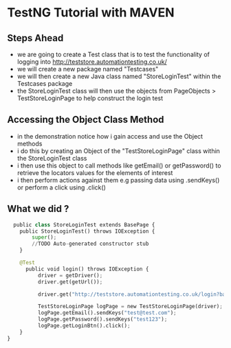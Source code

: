 # TestNG Tutorial with MAVEN

## Steps Ahead

- we are going to create a Test class that is to test the functionality of logging into http://teststore.automationtesting.co.uk/
- we will create a new package named "Testcases"
- we will then create a new Java class named "StoreLoginTest" within the Testcases package
- the StoreLoginTest class will then use the objects from PageObjects > TestStoreLoginPage to help construct the login test

## Accessing the Object Class Method
- in the demonstration notice how i gain access and use the Object methods
- i do this by creating an Object of the "TestStoreLoginPage" class within the StoreLoginTest class
- i then use this object to call methods like getEmail() or getPassword() to retrieve the locators values for the elements of interest
- i then perform actions against them e.g passing data using .sendKeys() or perform a click using .click()

## What we did ?
``` python
  public class StoreLoginTest extends BasePage {
    public StoreLoginTest() throws IOException {
        super();
        //TODO Auto-generated constructor stub
    }

    @Test
	  public void login() throws IOException {
		  driver = getDriver();
		  driver.get(getUrl());

		  driver.get("http://teststore.automationtesting.co.uk/login?back=my-account");

		  TestStoreLoginPage logPage = new TestStoreLoginPage(driver);
		  logPage.getEmail().sendKeys("test@test.com");
		  logPage.getPassword().sendKeys("test123");
		  logPage.getLoginBtn().click();
	}
}
```
